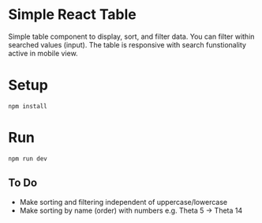 # Simple React Table

Simple table component to display, sort, and filter data.
You can filter within searched values (input).
The table is responsive with search funstionality active in mobile view.

# Setup

```
npm install
```

# Run

```
npm run dev
```

## To Do

- Make sorting and filtering independent of uppercase/lowercase
- Make sorting by name (order) with numbers e.g. Theta 5 -> Theta 14
